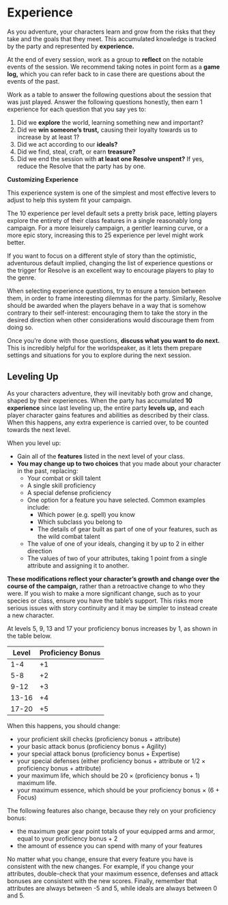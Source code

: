 # Experience

As you adventure, your characters learn and grow from the risks that they take and the goals that they meet. This accumulated knowledge is tracked by the party and represented by **experience.**

At the end of every session, work as a group to **reflect** on the notable events of the session. We recommend taking notes in point form as a **game log,** which you can refer back to in case there are questions about the events of the past.

Work as a table to answer the following questions about the session that was just played. Answer the following questions honestly, then earn 1 experience for each question that you say yes to:

1. Did we **explore** the world, learning something new and important?
1. Did we **win someone’s trust,** causing their loyalty towards us to increase by at least 1?
1. Did we act according to our **ideals?**
1. Did we find, steal, craft, or earn **treasure?**
1. Did we end the session with **at least one Resolve unspent?** If yes, reduce the Resolve that the party has by one.

<div class="infobox">

**Customizing Experience**

This experience system is one of the simplest and most effective levers to adjust to help this system fit your campaign.

The 10 experience per level default sets a pretty brisk pace, letting players explore the entirety of their class features in a single reasonably long campaign. For a more leisurely campaign, a gentler learning curve, or a more epic story, increasing this to 25 experience per level might work better.

If you want to focus on a different style of story than the optimistic, adventurous default implied, changing the list of experience questions or the trigger for Resolve is an excellent way to encourage players to play to the genre.

When selecting experience questions, try to ensure a tension between them, in order to frame interesting dilemmas for the party. Similarly, Resolve should be awarded when the players behave in a way that is somehow contrary to their self-interest: encouraging them to take the story in the desired direction when other considerations would discourage them from doing so.

</div>

Once you’re done with those questions, **discuss what you want to do next.** This is incredibly helpful for the worldspeaker, as it lets them prepare settings and situations for you to explore during the next session.

## Leveling Up

As your characters adventure, they will inevitably both grow and change, shaped by their experiences. When the party has accumulated **10 experience** since last leveling up, the entire party **levels up,** and each player character gains features and abilities as described by their class. When this happens, any extra experience is carried over, to be counted towards the next level.

When you level up:

- Gain all of the **features** listed in the next level of your class.
- **You may change up to two choices** that you made about your character in the past, replacing:
  - Your combat or skill talent
  - A single skill proficiency
  - A special defense proficiency
  - One option for a feature you have selected. Common examples include:
    - Which power (e.g. spell) you know
    - Which subclass you belong to
    - The details of gear built as part of one of your features, such as the wild combat talent
  - The value of one of your ideals, changing it by up to 2 in either direction
  - The values of two of your attributes, taking 1 point from a single attribute and assigning it to another.

**These modifications reflect your character’s growth and change over the course of the campaign,** rather than a retroactive change to who they were. If you wish to make a more significant change, such as to your species or class, ensure you have the table’s support. This risks more serious issues with story continuity and it may be simpler to instead create a new character.

At levels 5, 9, 13 and 17 your proficiency bonus increases by 1, as shown in the table below.

| Level | Proficiency Bonus |
| ----- | ----------------- |
| 1-4   | +1                |
| 5-8   | +2                |
| 9-12  | +3                |
| 13-16 | +4                |
| 17-20 | +5                |

When this happens, you should change:

- your proficient skill checks (proficiency bonus + attribute)
- your basic attack bonus (proficiency bonus + Agility)
- your special attack bonus (proficiency bonus + Expertise)
- your special defenses (either proficiency bonus + attribute or 1/2 × proficiency bonus + attribute)
- your maximum life, which should be 20 × (proficiency bonus + 1) maximum life.
- your maximum essence, which should be your proficiency bonus × (6 + Focus)

The following features also change, because they rely on your proficiency bonus:

- the maximum gear gear point totals of your equipped arms and armor, equal to your proficiency bonus + 2
- the amount of essence you can spend with many of your features

No matter what you change, ensure that every feature you have is consistent with the new changes. For example, if you change your attributes, double-check that your maximum essence, defenses and attack bonuses are consistent with the new scores. Finally, remember that attributes are always between -5 and 5, while ideals are always between 0 and 5.
